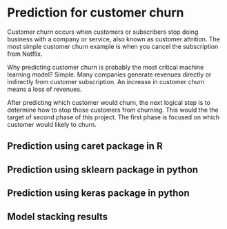 # Prediction for customer churn 
Customer churn occurs when customers or subscribers stop doing business with a company or service, also known as customer attrition. The most simple customer churn example is when you cancel the subscription from Netflix.

Why predicting customer churn is probably the most critical machine learning model? Simple. Many companies generate revenues directly or indirectly from customer subscription. An increase in customer churn means a loss of revenues. 

After predicting which customer would churn, the next logical step is to determine how to stop those customers from churning. This would the the target of second phase of this project. The first phase is focused on which customer would likely to churn. 

## Prediction using caret package in R

## Prediction using sklearn package in python

## Prediction using keras package in python

## Model stacking results
